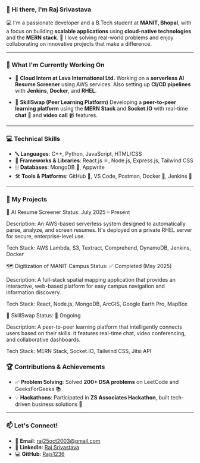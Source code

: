 ### 👋 Hi there, I'm **Raj Srivastava**

💻 I'm a passionate developer and a B.Tech student at **MANIT, Bhopal**, with a focus on building **scalable applications** using **cloud-native technologies** and the **MERN stack**.
🚀 I love solving real-world problems and enjoy collaborating on innovative projects that make a difference.

---

### 🔭 What I'm Currently Working On

* 🧠 **Cloud Intern at Lava International Ltd.**
  Working on a **serverless AI Resume Screener** using AWS services. Also setting up **CI/CD pipelines** with **Jenkins**, **Docker**, and **RHEL**.

* 🤝 **SkillSwap (Peer Learning Platform)**
  Developing a **peer-to-peer learning platform** using the **MERN Stack** and **Socket.IO** with real-time **chat** 💬 and **video call** 📹 features.

---

### 💻 Technical Skills

* 🔤 **Languages**: C++, Python, JavaScript, HTML/CSS
* 🧩 **Frameworks & Libraries**: React.js ⚛️, Node.js, Express.js, Tailwind CSS
* 🗄️ **Databases**: MongoDB 🍃, Appwrite
* 🛠️ **Tools & Platforms**: GitHub 🐙, VS Code, Postman, Docker 🐳, Jenkins 🔧

---

### 🚀 My Projects

🤖 AI Resume Screener
Status: July 2025 – Present

Description: An AWS-based serverless system designed to automatically parse, analyze, and screen resumes. It's deployed on a private RHEL server for secure, enterprise-level use.

Tech Stack: AWS Lambda, S3, Textract, Comprehend, DynamoDB, Jenkins, Docker

🗺️ Digitization of MANIT Campus
Status: ✅ Completed (May 2025)

Description: A full-stack spatial mapping application that provides an interactive, web-based platform for easy campus navigation and information discovery.

Tech Stack: React, Node.js, MongoDB, ArcGIS, Google Earth Pro, MapBox

🤝 SkillSwap
Status: 🔄 Ongoing

Description: A peer-to-peer learning platform that intelligently connects users based on their skills. It features real-time chat, video conferencing, and collaborative dashboards.

Tech Stack: MERN Stack, Socket.IO, Tailwind CSS, Jitsi API
### 🏆 Contributions & Achievements

* ✅ **Problem Solving**: Solved **200+ DSA problems** on LeetCode and GeeksForGeeks 📚
* 💡 **Hackathons**: Participated in **ZS Associates Hackathon**, built tech-driven business solutions 💼


---

### 📫 Let's Connect!

* 📧 **Email**: [raj25oct2003@gmail.com](mailto:raj25oct2003@gmail.com)
* 🔗 **LinkedIn**: [Raj Srivastava](https://linkedin.com/in/Raj-Srivastava)
* 💻 **GitHub**: [Rajs1236](https://github.com/Rajs1236)
